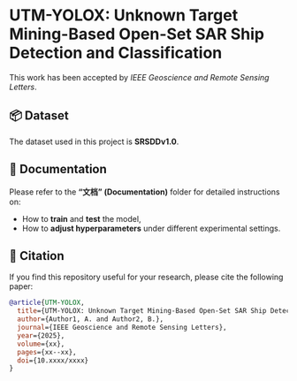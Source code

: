 # UTM-YOLOX: Unknown Target Mining-Based Open-Set SAR Ship Detection and Classification

This work has been accepted by *IEEE Geoscience and Remote Sensing Letters*.

## 📦 Dataset
The dataset used in this project is **SRSDDv1.0**.  

## 📘 Documentation
Please refer to the **“文档” (Documentation)** folder for detailed instructions on:
- How to **train** and **test** the model,  
- How to **adjust hyperparameters** under different experimental settings.

## 📄 Citation
If you find this repository useful for your research, please cite the following paper:

```bibtex
@article{UTM-YOLOX,
  title={UTM-YOLOX: Unknown Target Mining-Based Open-Set SAR Ship Detection and Classification},
  author={Author1, A. and Author2, B.},
  journal={IEEE Geoscience and Remote Sensing Letters},
  year={2025},
  volume={xx},
  pages={xx--xx},
  doi={10.xxxx/xxxx}
}
